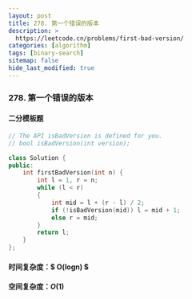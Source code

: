 ```yaml
---
layout: post
title: 278. 第一个错误的版本
description: >
  https://leetcode.cn/problems/first-bad-version/
categories: [algorithm]
tags: [binary-search]
sitemap: false
hide_last_modified: true
---
```


### 278. 第一个错误的版本

#### 二分模板题

```c++
// The API isBadVersion is defined for you.
// bool isBadVersion(int version);

class Solution {
public:
    int firstBadVersion(int n) {
        int l = 1, r = n;
        while (l < r)
        {
            int mid = l + (r - l) / 2;
            if (!isBadVersion(mid)) l = mid + 1;
            else r = mid;
        }
        return l;
    }
};
```

#### 时间复杂度：$ O(logn) $

#### 空间复杂度：$O(1)$